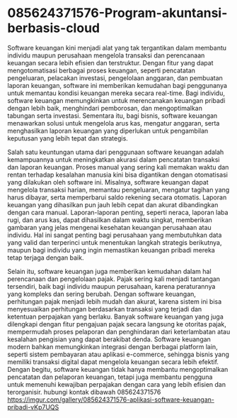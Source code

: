 # 085624371576-Program-akuntansi-berbasis-cloud
 Software keuangan kini menjadi alat yang tak tergantikan dalam membantu individu maupun perusahaan mengelola transaksi dan perencanaan keuangan secara lebih efisien dan terstruktur. Dengan fitur yang dapat mengotomatisasi berbagai proses keuangan, seperti pencatatan pengeluaran, pelacakan investasi, pengelolaan anggaran, dan pembuatan laporan keuangan, software ini memberikan kemudahan bagi penggunanya untuk memantau kondisi keuangan mereka secara real-time. Bagi individu, software keuangan memungkinkan untuk merencanakan keuangan pribadi dengan lebih baik, menghindari pemborosan, dan mengoptimalkan tabungan serta investasi. Sementara itu, bagi bisnis, software keuangan menawarkan solusi untuk mengelola arus kas, mengatur anggaran, serta menghasilkan laporan keuangan yang diperlukan untuk pengambilan keputusan yang lebih tepat dan strategis.

Salah satu keuntungan utama dari penggunaan software keuangan adalah kemampuannya untuk meningkatkan akurasi dalam pencatatan transaksi dan laporan keuangan. Proses manual yang sering kali memakan waktu dan rentan terhadap kesalahan manusia kini bisa digantikan dengan otomatisasi yang dilakukan oleh software ini. Misalnya, software keuangan dapat mengelola transaksi harian, memantau pengeluaran, mengatur tagihan yang harus dibayar, serta memperbarui saldo rekening secara otomatis. Laporan keuangan yang dihasilkan pun jauh lebih cepat dan akurat dibandingkan dengan cara manual. Laporan-laporan penting, seperti neraca, laporan laba rugi, dan arus kas, dapat dihasilkan dalam waktu singkat, memberikan gambaran yang jelas mengenai kesehatan keuangan perusahaan atau individu. Hal ini sangat penting bagi perusahaan yang membutuhkan data yang valid dan terperinci untuk menentukan langkah strategis berikutnya, maupun bagi individu yang ingin memastikan keuangan pribadi mereka tetap terjaga dengan baik.

Selain itu, software keuangan juga memberikan kemudahan dalam hal perencanaan dan pengelolaan pajak. Pajak sering kali menjadi tantangan tersendiri, baik bagi individu maupun perusahaan, karena peraturannya yang kompleks dan sering berubah. Dengan software keuangan, perhitungan pajak menjadi lebih mudah dan akurat, karena sistem ini bisa menyesuaikan perhitungan berdasarkan transaksi yang terjadi dan ketentuan perpajakan yang berlaku. Banyak software keuangan yang juga dilengkapi dengan fitur pengajuan pajak secara langsung ke otoritas pajak, mempermudah proses pelaporan dan penghindaran dari keterlambatan atau kesalahan pengisian yang dapat berakibat denda. Software keuangan modern bahkan memungkinkan integrasi dengan berbagai platform lain, seperti sistem pembayaran atau aplikasi e-commerce, sehingga bisnis yang memiliki transaksi digital dapat mengelola keuangan secara lebih efektif. Dengan begitu, software keuangan tidak hanya membantu mengoptimalkan pencatatan dan pelaporan keuangan, tetapi juga membantu pengguna untuk memenuhi kewajiban perpajakan dengan cara yang lebih efisien dan terorganisir.
hubungi kontak dibawah
085624371576
https://imgur.com/gallery/085624371576-aplikasi-software-keuangan-pribadi-vKp7UQS

